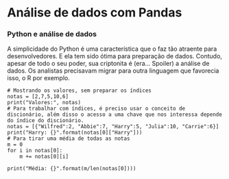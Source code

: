 # Análise de dados com Pandas

### Python e análise de dados
A simplicidade do Python é uma característica que o faz tão atraente para desenvolvedores. E ela tem sido ótima para preparação de dados. Contudo, apesar de todo o seu poder, sua criptonita é (era… Spoiler) a análise de dados. Os analistas precisavam migrar para outra linguagem que favorecia isso, o R por exemplo.
``` 
# Mostrando os valores, sem preparar os índices
notas = [2,7,5,10,6]
print("Valores:", notas)
# Para trabalhar com índices, é preciso usar o conceito de discionário, além disso o acesso a uma chave que nos interessa depende do índice do discionário.
notas = [{"Wilfred":2, "Abbie":7, "Harry":5, "Julia":10, "Carrie":6}]
print("Harry: {}".format(notas[0]["Harry"]))
# Para tirar uma média de todas as notas
m = 0
for i in notas[0]:
    m += notas[0][i]

print("Média: {}".format(m/len(notas[0])))
```